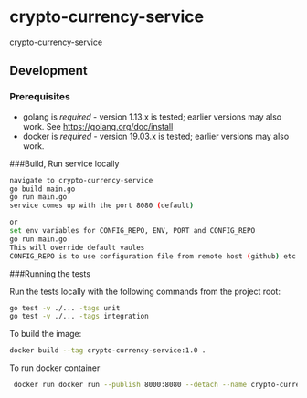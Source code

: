 # crypto-currency-service
crypto-currency-service

## Development

### Prerequisites

* golang is *required* - version 1.13.x is tested; earlier versions may also
  work. See https://golang.org/doc/install
* docker is *required* - version 19.03.x is tested; earlier versions may also
  work.

###Build, Run service locally

```sh
navigate to crypto-currency-service
go build main.go 
go run main.go
service comes up with the port 8080 (default)

or
set env variables for CONFIG_REPO, ENV, PORT and CONFIG_REPO
go run main.go 
This will override default vaules
CONFIG_REPO is to use configuration file from remote host (github) etc..
```

###Running the tests

Run the tests locally with the following commands from the project root:

```sh
go test -v ./... -tags unit
go test -v ./... -tags integration
```

To build the image:
```sh
docker build --tag crypto-currency-service:1.0 .
```

To run docker container
```sh
 docker run docker run --publish 8000:8080 --detach --name crypto-currency-service crypto-currency-service:1.0
```
